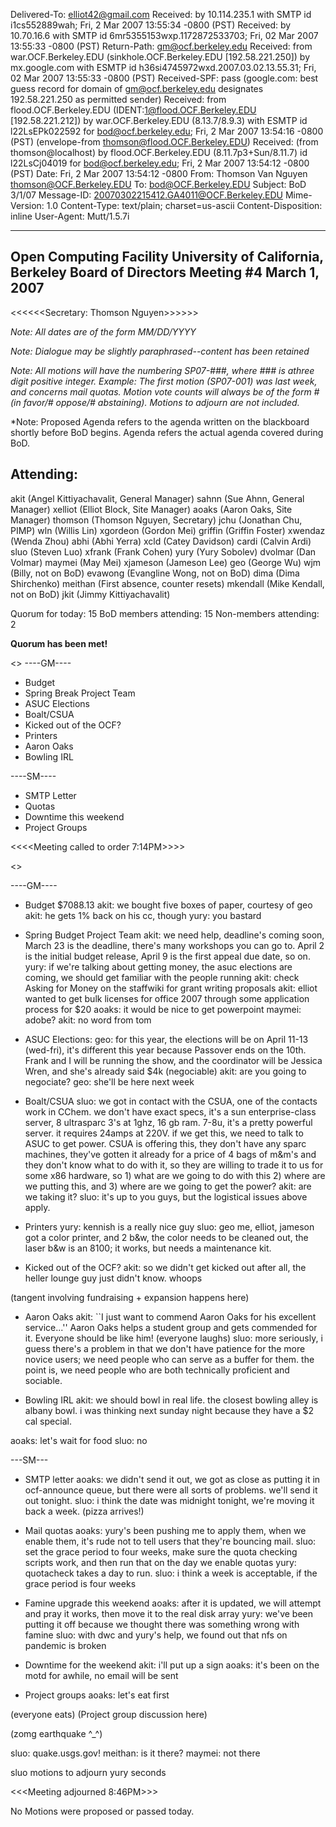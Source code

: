                                                                                                                                                                                                                                                                
Delivered-To: elliot42@gmail.com
Received: by 10.114.235.1 with SMTP id i1cs552889wah;
        Fri, 2 Mar 2007 13:55:34 -0800 (PST)
Received: by 10.70.16.6 with SMTP id 6mr5355153wxp.1172872533703;
        Fri, 02 Mar 2007 13:55:33 -0800 (PST)
Return-Path: <gm@ocf.berkeley.edu>
Received: from war.OCF.Berkeley.EDU (sinkhole.OCF.Berkeley.EDU [192.58.221.250])
        by mx.google.com with ESMTP id h36si4745972wxd.2007.03.02.13.55.31;
        Fri, 02 Mar 2007 13:55:33 -0800 (PST)
Received-SPF: pass (google.com: best guess record for domain of gm@ocf.berkeley.edu designates 192.58.221.250 as permitted sender)
Received: from flood.OCF.Berkeley.EDU (IDENT:1@flood.OCF.Berkeley.EDU [192.58.221.212])
	by war.OCF.Berkeley.EDU (8.13.7/8.9.3) with ESMTP id l22LsEPk022592
	for <bod@ocf.berkeley.edu>; Fri, 2 Mar 2007 13:54:16 -0800 (PST)
	(envelope-from thomson@flood.OCF.Berkeley.EDU)
Received: (from thomson@localhost)
	by flood.OCF.Berkeley.EDU (8.11.7p3+Sun/8.11.7) id l22LsCj04019
	for bod@ocf.berkeley.edu; Fri, 2 Mar 2007 13:54:12 -0800 (PST)
Date: Fri, 2 Mar 2007 13:54:12 -0800
From: Thomson Van Nguyen <thomson@OCF.Berkeley.EDU>
To: bod@OCF.Berkeley.EDU
Subject: BoD 3/1/07
Message-ID: <20070302215412.GA4011@OCF.Berkeley.EDU>
Mime-Version: 1.0
Content-Type: text/plain; charset=us-ascii
Content-Disposition: inline
User-Agent: Mutt/1.5.7i

----------------------------------
Open Computing Facility
University of California, Berkeley
Board of Directors Meeting #4
March 1, 2007
----------------------------------

<<<<<<Secretary: Thomson Nguyen>>>>>>

*Note: All dates are of the form MM/DD/YYYY*

*Note: Dialogue may be slightly paraphrased--content has been retained*

*Note: All motions will have the numbering SP07-###, where ### is athree
digit positive integer. Example: The first motion (SP07-001) was last
week, and concerns mail quotas. Motion vote counts will always be of the
form # (in favor/# oppose/# abstaining). Motions to adjourn are not
included.*

*Note: Proposed Agenda refers to the agenda written on the blackboard
shortly before BoD begins. Agenda refers the actual agenda covered
during BoD.

Attending:
------------------------------
akit (Angel Kittiyachavalit, General Manager)
sahnn (Sue Ahnn, General Manager)
xelliot (Elliot Block, Site Manager)
aoaks (Aaron Oaks, Site Manager)
thomson (Thomson Nguyen, Secretary)
jchu (Jonathan Chu, PIMP)
wln (Willis Lin)
xgordeon (Gordon Mei)
griffin (Griffin Foster)
xwendaz (Wenda Zhou)
abhi (Abhi Yerra)
xcld (Catey Davidson)
cardi (Calvin Ardi)
sluo (Steven Luo)
xfrank (Frank Cohen)
yury (Yury Sobolev) 
dvolmar (Dan Volmar) 
maymei (May Mei) 
xjameson (Jameson Lee) 
geo (George Wu)
wjm (Billy, not on BoD)
evawong (Evangline Wong, not on BoD)
dima (Dima Shirchenko) 
meithan (First absence, counter resets)
mkendall (Mike Kendall, not on BoD)
jkit (Jimmy Kittiyachavalit)

<x denotes BoD member not attending>

Quorum for today: 15
BoD members attending: 15
Non-members attending: 2

**Quorum has been met!**

<<Proposed Agenda>>
----GM----
- Budget
- Spring Break Project Team
- ASUC Elections
- Boalt/CSUA
- Kicked out of the OCF?
- Printers
- Aaron Oaks
- Bowling IRL

----SM----
- SMTP Letter
- Quotas
- Downtime this weekend
- Project Groups

<<<<Meeting called to order 7:14PM>>>>

<<Agenda>>

----GM----

- Budget $7088.13
	akit: we bought five boxes of paper, courtesy of geo 
	akit: he gets 1% back on his cc, though
	yury: you bastard

- Spring Budget Project Team
	akit: we need help, deadline's coming soon, March 23 is the 
deadline, there's many workshops you can go to. April 2 is the initial
budget release,  April 9 is the first appeal due date, so on. 	
	yury: if we're talking about getting money, the asuc elections
are coming, we should get familiar with the people running
	akit: check Asking for Money on the staffwiki for grant writing
proposals 
	akit: elliot wanted to get bulk licenses for office 2007 through
some application process for $20
	aoaks: it would be nice to get powerpoint
	maymei: adobe?
	akit: no word from tom

- ASUC Elections:
	geo: for this year, the elections will be on April 11-13
(wed-fri), it's different this year because Passover ends on the 10th.
Frank and I will be running the show, and the coordinator will be
Jessica Wren, and she's already said $4k (negociable)
	akit: are you going to negociate?
	geo: she'll be here next week 

- Boalt/CSUA
	sluo: we got in contact with the CSUA, one of the contacts work in
CChem. we don't have exact specs, it's a sun enterprise-class server, 8
ultrasparc 3's at 1ghz, 16 gb ram. 7-8u, it's a pretty powerful server.
it requires 24amps at 220V. if we get this, we need to talk to ASUC to
get power. CSUA is offering this, they don't have any sparc machines,
they've gotten it already for a price of 4 bags of m&m's and they don't
know what to do with it, so they are willing to trade it to us for some
x86 hardware, so 1) what are we going to do with this 2) where are we
putting this, and 3) where are we going to get the power?
	akit: are we taking it?
	sluo: it's up to you guys, but the logistical issues above
apply. 

- Printers
	yury: kennish is a really nice guy 
	sluo: geo me, elliot, jameson got a color printer, and 2 b&w,
the color needs to be cleaned out, the laser b&w is an 8100; it works,
but needs a maintenance kit. 
	
- Kicked out of the OCF?
	akit: so we didn't get kicked out after all, the heller lounge
guy just didn't know. whoops

(tangent involving fundraising + expansion happens here)

- Aaron Oaks 
	akit: ``I just want to commend Aaron Oaks for his excellent
service...'' Aaron Oaks helps a student group and gets commended for it.
Everyone should be like him!
	(everyone laughs)
	sluo: more seriously, i guess there's a problem in that we don't
have patience for the more novice users; we need people who can serve as
a buffer for them. the point is, we need people who are both technically
proficient and sociable. 
	
- Bowling IRL 
	akit: we should bowl in real life. the closest bowling alley is
albany bowl. i was thinking next sunday night because they have a $2 cal
special. 

aoaks: let's wait for food
sluo: no

---SM---
- SMTP letter
	aoaks: we didn't send it out, we got as close as putting it in
ocf-announce queue, but there were all sorts of problems. we'll send it
out tonight. 
	sluo: i think the date was midnight tonight, we're moving it
back a week. 
(pizza arrives!)

- Mail quotas
	aoaks: yury's been pushing me to apply them, when we enable
them, it's rude not to tell users that they're bouncing mail. 
	sluo: set the grace period to four weeks, make sure the quota
checking scripts work, and then run that on the day we enable quotas
	yury: quotacheck takes a day to run. 
	sluo: i think a week is acceptable, if the grace period is four
weeks

- Famine upgrade this weekend
	aoaks: after it is updated, we will attempt and pray it works,
then move it to the real disk array
	yury: we've been putting it off because we thought there was
something wrong with famine
	sluo: with dwc and yury's help, we found out that nfs on
pandemic is broken

- Downtime for the weekend 
	akit: i'll put up a sign
	aoaks: it's been on the motd for awhile, no email will be sent
	
- Project groups
	aoaks: let's eat first

(everyone eats)
(Project group discussion here)

(zomg earthquake ^_^)

sluo: quake.usgs.gov!
meithan: is it there?
maymei: not there

sluo motions to adjourn
yury seconds

<<<Meeting adjourned 8:46PM>>>

No Motions were proposed or passed today.
